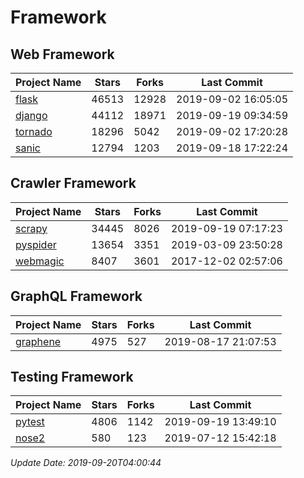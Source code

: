 # Framework

## Web Framework

| Project Name | Stars | Forks | Last Commit |
| ------------ | ----- | ----- | ----------- |
| [flask](https://github.com/pallets/flask) | 46513 | 12928 | 2019-09-02 16:05:05 |
| [django](https://github.com/django/django) | 44112 | 18971 | 2019-09-19 09:34:59 |
| [tornado](https://github.com/tornadoweb/tornado) | 18296 | 5042 | 2019-09-02 17:20:28 |
| [sanic](https://github.com/huge-success/sanic) | 12794 | 1203 | 2019-09-18 17:22:24 |

## Crawler Framework

| Project Name | Stars | Forks | Last Commit |
| ------------ | ----- | ----- | ----------- |
| [scrapy](https://github.com/scrapy/scrapy) | 34445 | 8026 | 2019-09-19 07:17:23 |
| [pyspider](https://github.com/binux/pyspider) | 13654 | 3351 | 2019-03-09 23:50:28 |
| [webmagic](https://github.com/code4craft/webmagic) | 8407 | 3601 | 2017-12-02 02:57:06 |

## GraphQL Framework

| Project Name | Stars | Forks | Last Commit |
| ------------ | ----- | ----- | ----------- |
| [graphene](https://github.com/graphql-python/graphene) | 4975 | 527 | 2019-08-17 21:07:53 |

## Testing Framework

| Project Name | Stars | Forks | Last Commit |
| ------------ | ----- | ----- | ----------- |
| [pytest](https://github.com/pytest-dev/pytest) | 4806 | 1142 | 2019-09-19 13:49:10 |
| [nose2](https://github.com/nose-devs/nose2) | 580 | 123 | 2019-07-12 15:42:18 |

*Update Date: 2019-09-20T04:00:44*
